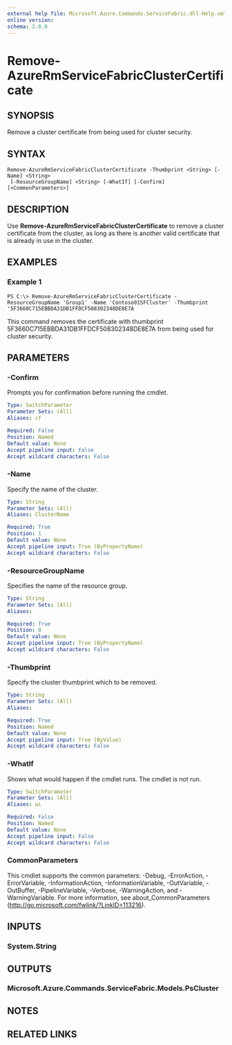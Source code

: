```yaml
---
external help file: Microsoft.Azure.Commands.ServiceFabric.dll-Help.xml
online version: 
schema: 2.0.0
---
```


# Remove-AzureRmServiceFabricClusterCertificate

## SYNOPSIS
Remove a cluster certificate from being used for cluster security.

## SYNTAX

```
Remove-AzureRmServiceFabricClusterCertificate -Thumbprint <String> [-Name] <String>
 [-ResourceGroupName] <String> [-WhatIf] [-Confirm] [<CommonParameters>]
```

## DESCRIPTION
Use **Remove-AzureRmServiceFabricClusterCertificate** to remove a cluster certificate from the cluster, as long as there is another valid certificate that is already in use in the cluster.

## EXAMPLES

### Example 1
```
PS C:\> Remove-AzureRmServiceFabricClusterCertificate -ResourceGroupName 'Group1' -Name 'Contoso01SFCluster' -Thumbprint '5F3660C715EBBDA31DB1FFDCF508302348DE8E7A
```

This command removes the certificate with thumbprint 5F3660C715EBBDA31DB1FFDCF508302348DE8E7A from being used for cluster security.

## PARAMETERS

### -Confirm
Prompts you for confirmation before running the cmdlet.

```yaml
Type: SwitchParameter
Parameter Sets: (All)
Aliases: cf

Required: False
Position: Named
Default value: None
Accept pipeline input: False
Accept wildcard characters: False
```

### -Name
Specify the name of the cluster.

```yaml
Type: String
Parameter Sets: (All)
Aliases: ClusterName

Required: True
Position: 1
Default value: None
Accept pipeline input: True (ByPropertyName)
Accept wildcard characters: False
```

### -ResourceGroupName
Specifies the name of the resource group.

```yaml
Type: String
Parameter Sets: (All)
Aliases: 

Required: True
Position: 0
Default value: None
Accept pipeline input: True (ByPropertyName)
Accept wildcard characters: False
```

### -Thumbprint
Specify the cluster thumbprint which to be removed.

```yaml
Type: String
Parameter Sets: (All)
Aliases: 

Required: True
Position: Named
Default value: None
Accept pipeline input: True (ByValue)
Accept wildcard characters: False
```

### -WhatIf
Shows what would happen if the cmdlet runs. The cmdlet is not run.

```yaml
Type: SwitchParameter
Parameter Sets: (All)
Aliases: wi

Required: False
Position: Named
Default value: None
Accept pipeline input: False
Accept wildcard characters: False
```

### CommonParameters
This cmdlet supports the common parameters: -Debug, -ErrorAction, -ErrorVariable, -InformationAction, -InformationVariable, -OutVariable, -OutBuffer, -PipelineVariable, -Verbose, -WarningAction, and -WarningVariable. For more information, see about_CommonParameters (http://go.microsoft.com/fwlink/?LinkID=113216).

## INPUTS

### System.String

## OUTPUTS

### Microsoft.Azure.Commands.ServiceFabric.Models.PsCluster

## NOTES

## RELATED LINKS

